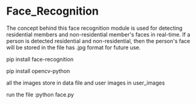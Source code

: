 # Face_Recognition
The concept behind this face recognition module is used for detecting residential members and non-residential member's faces in real-time. If a person is detected residential and non-residential, then the person's face will be stored in the file has .jpg format for future use.






pip install face-recognition



pip install opencv-python


all the images store in data file and user images in user_images


run the file :python face.py
